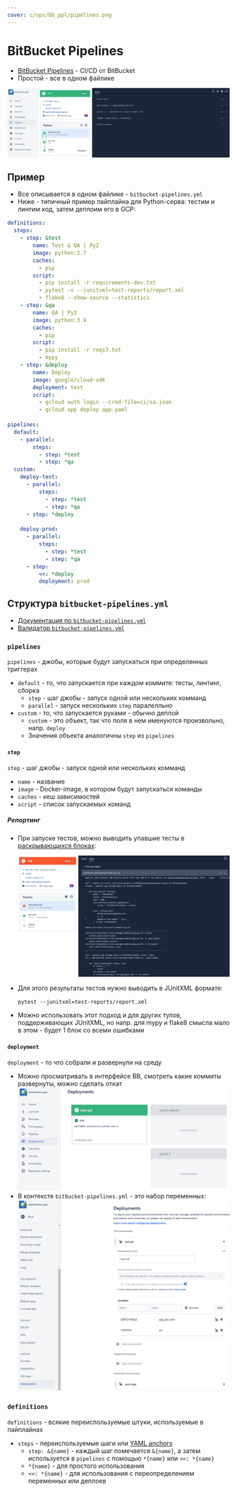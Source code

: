 ```yaml
---
cover: c/ops/bb_ppl/pipelines.png
---
```


# BitBucket Pipelines

- [BitBucket Pipelines](https://bitbucket.org/product/features/pipelines) - CI/CD от BitBucket
- Простой - все в одном файлике

![pipelines.png](pipelines.png)

## Пример

- Все описывается в одном файлике - `bitbucket-pipelines.yml`
- Ниже - типичный пример пайплайна для Python-серва: тестим и линтим код, затем деплоим его в GCP:

```yaml
definitions:
  steps:
    - step: &test
        name: Test & QA | Py2
        image: python:2.7
        caches:
          - pip
        script:
          - pip install -r requirements-dev.txt
          - pytest -v --junitxml=test-reports/report.xml
          - flake8 --show-source --statistics
    - step: &qa
        name: QA | Py3
        image: python:3.9
        caches:
          - pip
        script:
          - pip install -r reqs3.txt
          - mypy
    - step: &deploy
        name: Deploy
        image: google/cloud-sdk
        deployment: test
        script:
          - gcloud auth login --cred-file=ci/sa.json
          - gcloud app deploy app.yaml

pipelines:
  default:
    - parallel:
        steps:
          - step: *test
          - step: *qa
  custom:
    deploy-test:
      - parallel:
          steps:
            - step: *test
            - step: *qa
      - step: *deploy

    deploy-prod:
      - parallel:
          steps:
            - step: *test
            - step: *qa
      - step:
          <<: *deploy
          deployment: prod
```

## Структура `bitbucket-pipelines.yml`

- [Документация по `bitbucket-pipelines.yml`](https://support.atlassian.com/bitbucket-cloud/docs/configure-bitbucket-pipelinesyml/)
- [Валидатор `bitbucket-pipelines.yml`](https://bitbucket-pipelines.atlassian.io/validator)

### `pipelines`

`pipelines` - джобы, которые будут запускаться при определенных триггерах

- `default` - то, что запускается при каждом коммите: тесты, линтинг, сборка
    - `step` - шаг джобы - запуск одной или нескольких комманд
    - `parallel` - запуск нескольких `step` паралелльно
- `custom` - то, что запускается руками - обычно деплой
    - `custom` - это объект, так что поля в нем именуются произвольно, напр. `deploy`
    - Значения объекта аналогичны `step` из `pipelines`

#### `step`

`step` - шаг джобы - запуск одной или нескольких комманд

- `name` - название
- `image` - Docker-image, в котором будут запускаться команды
- `caches` - кеш зависимостей
- `script` - список запускаемых команд

##### Репортинг

- При запуске тестов, можно выводить упавшие тесты
  в [раскрывающихся блоках](https://support.atlassian.com/bitbucket-cloud/docs/test-reporting-in-pipelines/):

    ![test-report](test-report.png)

- Для этого результаты тестов нужно выводить в JUnitXML формате:

    ```
    pytest --junitxml=test-reports/report.xml
    ```

- Можно использовать этот подход и для других тулов, поддерживающих JUnitXML, но напр. для mypy и flake8 смысла мало в
  этом - будет 1 блок со всеми ошибками

#### `deployment`

`deployment` - то что собрали и развернули на среду

- Можно просматривать в интерфейсе BB, смотреть какие коммиты развернуты, можно сделать откат
  ![deployment-monitor](deployment-monitor.png)
- В контексте `bitbucket-pipelines.yml` - это набор переменных:
  ![deployment-vars](deployment-vars.png)

### `definitions`

`definitions` - всякие переиспользуемые штуки, используемые в пайплайнах

- `steps` - переиспользуемые шаги или [YAML anchors](https://support.atlassian.com/bitbucket-cloud/docs/yaml-anchors/)
    - `step: &{name}` - каждый шаг помечается `&{name}`, а затем используется в `pipelines` с помощью `*{name}`
      или `<<: *{name}`
    - `*{name}` - для простого использования
    - `<<: *{name}` - для использования с переопределением переменных или деплоев

